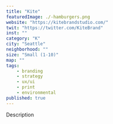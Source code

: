 ```yaml
---
title: "Kite"
featuredImage: ./-hamburgers.png
website: "https://kitebrandstudio.com/"
twit: "https://twitter.com/KiteBrand"
inst: ""
category: "K"
city: "Seattle"
neighborhood: ""
size: "Small (1-10)"
map: ""
tags:
    - branding
    - strategy
    - ux/ui
    - print
    - environmental
published: true
---
```


Description
